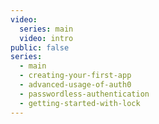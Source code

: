 ```yaml
---
video:
  series: main
  video: intro
public: false
series:
  - main
  - creating-your-first-app
  - advanced-usage-of-auth0
  - passwordless-authentication
  - getting-started-with-lock
---
```

